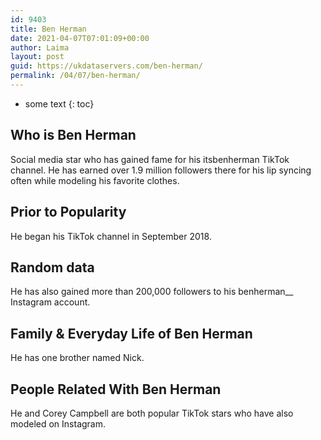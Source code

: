 ```yaml
---
id: 9403
title: Ben Herman
date: 2021-04-07T07:01:09+00:00
author: Laima
layout: post
guid: https://ukdataservers.com/ben-herman/
permalink: /04/07/ben-herman/
---
```


* some text
{: toc}


## Who is Ben Herman
                  
                  
                  
Social media star who has gained fame for his itsbenherman TikTok channel. He has earned over 1.9 million followers there for his lip syncing often while modeling his favorite clothes. 
                  
              
            
              
            
                
                
                
## Prior to Popularity
                  
                  
                  
He began his TikTok channel in September 2018. 
                  
              
            
              
            
                
                
                
## Random data
                  
                  
                  
He has also gained more than 200,000 followers to his benherman__ Instagram account. 
                  
              
            
              
            
                
                
                
## Family & Everyday Life of Ben Herman
                  
                  
                  
He has one brother named Nick. 
                  
              
            
              
            
                
                
                
## People Related With Ben Herman
                  
                  
                  
He and Corey Campbell are both popular TikTok stars who have also modeled on Instagram.
                  
              
            
              
            
                
              
            
              
              
            
            
              
            
          
          
          